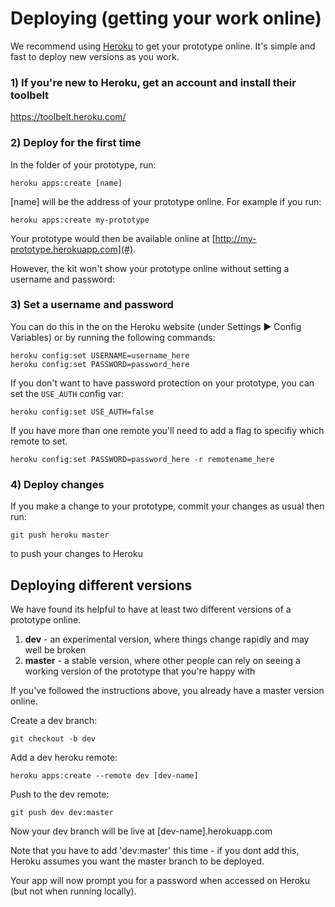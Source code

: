 # Deploying (getting your work online)

We recommend using [Heroku](http://wwww.heroku.com) to get your prototype online. It's simple and fast to deploy new versions as you work.

### 1) If you're new to Heroku, get an account and install their toolbelt

https://toolbelt.heroku.com/

### 2) Deploy for the first time

In the folder of your prototype, run:

`heroku apps:create [name]`

[name] will be the address of your prototype online. For example if you run:

`heroku apps:create my-prototype`

Your prototype would then be available online at [http://my-prototype.herokuapp.com](#).

However, the kit won't show your prototype online without setting a username and password:

### 3) Set a username and password

You can do this in the on the Heroku website (under Settings ▶ Config Variables) or by running the following commands:

```
heroku config:set USERNAME=username_here
heroku config:set PASSWORD=password_here
```
If you don't want to have password protection on your prototype, you can set the `USE_AUTH` config var:

```
heroku config:set USE_AUTH=false
```
If you have more than one remote you'll need to add a flag to specifiy which remote to set.

```
heroku config:set PASSWORD=password_here -r remotename_here
```

### 4) Deploy changes

If you make a change to your prototype, commit your changes as usual then run:

`git push heroku master`

to push your changes to Heroku

## Deploying different versions

We have found its helpful to have at least two different versions of a prototype online.

1. **dev** - an experimental version, where things change rapidly and may well be broken
2. **master** - a stable version, where other people can rely on seeing a working version of the prototype that you're happy with

If you've followed the instructions above, you already have a master version online.

Create a dev branch:

`git checkout -b dev`

Add a dev heroku remote:

`heroku apps:create --remote dev [dev-name]`

Push to the dev remote:

`git push dev dev:master`

Now your dev branch will be live at [dev-name].herokuapp.com

Note that you have to add 'dev:master' this time - if you dont add this, Heroku assumes you want the master branch to be deployed.

Your app will now prompt you for a password when accessed on Heroku (but not when running locally).
